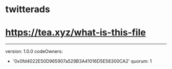 # twitterads
# https://tea.xyz/what-is-this-file
---
version: 1.0.0
codeOwners:
  - '0x0fd4022E50D965907a529B3A41016D5E58300CA2'
quorum: 1
